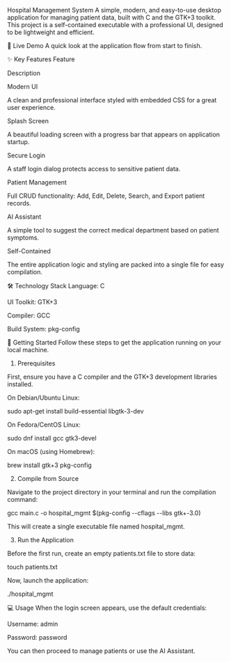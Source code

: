 Hospital Management System
A simple, modern, and easy-to-use desktop application for managing patient data, built with C and the GTK+3 toolkit. This project is a self-contained executable with a professional UI, designed to be lightweight and efficient.

🚀 Live Demo
A quick look at the application flow from start to finish.

✨ Key Features
Feature

Description

Modern UI

A clean and professional interface styled with embedded CSS for a great user experience.

Splash Screen

A beautiful loading screen with a progress bar that appears on application startup.

Secure Login

A staff login dialog protects access to sensitive patient data.

Patient Management

Full CRUD functionality: Add, Edit, Delete, Search, and Export patient records.

AI Assistant

A simple tool to suggest the correct medical department based on patient symptoms.

Self-Contained

The entire application logic and styling are packed into a single file for easy compilation.

🛠️ Technology Stack
Language: C

UI Toolkit: GTK+3

Compiler: GCC

Build System: pkg-config

🏁 Getting Started
Follow these steps to get the application running on your local machine.

1. Prerequisites

First, ensure you have a C compiler and the GTK+3 development libraries installed.

On Debian/Ubuntu Linux:

sudo apt-get install build-essential libgtk-3-dev

On Fedora/CentOS Linux:

sudo dnf install gcc gtk3-devel

On macOS (using Homebrew):

brew install gtk+3 pkg-config

2. Compile from Source

Navigate to the project directory in your terminal and run the compilation command:

gcc main.c -o hospital_mgmt $(pkg-config --cflags --libs gtk+-3.0)

This will create a single executable file named hospital_mgmt.

3. Run the Application

Before the first run, create an empty patients.txt file to store data:

touch patients.txt

Now, launch the application:

./hospital_mgmt

💻 Usage
When the login screen appears, use the default credentials:

Username: admin

Password: password

You can then proceed to manage patients or use the AI Assistant.

